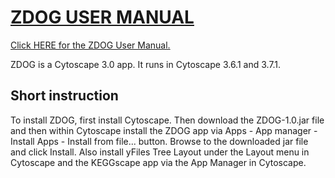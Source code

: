 # [ZDOG USER MANUAL](../master/ZDOG_USER_MANUAL.pdf)

[Click HERE for the ZDOG User Manual.](../master/ZDOG_USER_MANUAL.pdf)


ZDOG is a Cytoscape 3.0 app. It runs in Cytoscape 3.6.1 and 3.7.1.

## Short instruction

To install ZDOG, first install Cytoscape. Then download the ZDOG-1.0.jar file and then within Cytoscape install the ZDOG app via Apps - App manager - Install Apps - Install from file... button. Browse to the downloaded jar file and click Install. Also install yFiles 
Tree Layout under the Layout menu in Cytoscape and the KEGGscape app via the App Manager in Cytoscape.


